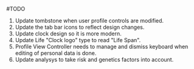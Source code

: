 #TODO

1. Update tombstone when user profile controls are modified.
2. Update the tab bar icons to reflect design changes.
3. Update clock design so it is more modern.
4. Update Life "Clock logo" type to read "Life Span".
5. Profile View Controller needs to manage and dismiss keyboard when editing of personal data is done.
6. Update analysys to take risk and genetics factors into account.


